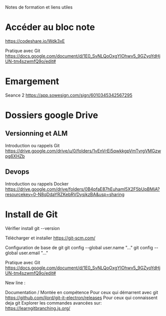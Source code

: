 Notes de formation et liens utiles

# Accéder au bloc note
https://codeshare.io/Wdk3xE

Pratique avec Git
https://docs.google.com/document/d/1E0_SvNLQoOxgYIOhwv5_9GZyoYdHjUN-tm4szwmfQ9o/edit#

# Emargement
Seance 2
https://app.sowesign.com/sign/6010345342567295

# Dossiers google Drive

## Versionning et ALM
Introduction ou rappels Git 
https://drive.google.com/drive/u/0/folders/1vEnVrEi5qwkkgpVmTvrgVMGzwpg6XHZb

## Devops
Introduction ou rappels Docker
https://drive.google.com/drive/folders/0B4pfaE87hEuhaml5X2F5bUpBMjA?resourcekey=0-N8qDdaYRZKebRVDysjkzBA&usp=sharing

# Install de Git
Vérifier install
git --version

Télécharger et installer
https://git-scm.com/

Configuration de base de git
git config --global user.name "..."
git config --global user.email "..."

Pratique avec Git
https://docs.google.com/document/d/1E0_SvNLQoOxgYIOhwv5_9GZyoYdHjUN-tm4szwmfQ9o/edit#


New line :

Documentation / Montée en compétence
Pour ceux qui démarrent avec git
https://github.com/jlord/git-it-electron/releases
Pour ceux qui connaissent deja git
Explorer les commandes avancées sur:
https://learngitbranching.js.org/




